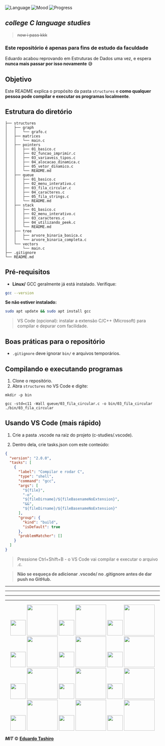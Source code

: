 ![Language](https://img.shields.io/badge/Language-C-blue)
![Mood](https://img.shields.io/badge/mood-studying_hard-red)
![Progress](https://img.shields.io/badge/progress-69%25-green)

## **_college C language studies_**

> ~~now i pass kkk~~

### Este repositório é apenas para fins de estudo da faculdade

Eduardo acabou reprovando em Estruturas de Dados uma vez, e espera **nunca mais passar por isso novamente** 😅

## Objetivo

Este README explica o propósito da pasta `structures` e **como qualquer pessoa pode compilar e executar os programas localmente**.

## Estrutura do diretório


```
├── structures
│   ├── graph
│   │   └── grafo.c
│   ├── matrices
│   │   └── main.c
│   ├── pointers
│   │   ├── 01_basico.c
│   │   ├── 02_funcao_imprimir.c
│   │   ├── 03_variaveis_tipos.c
│   │   ├── 04_alocacao_dinamica.c
│   │   ├── 05_vetor_dinamico.c
│   │   └── README.md
│   ├── queue
│   │   ├── 01_basico.c
│   │   ├── 02_menu_interativo.c
│   │   ├── 03_fila_circular.c
│   │   ├── 04_caracteres.c
│   │   ├── 05_fila_strings.c
│   │   └── README.md
│   ├── stack
│   │   ├── 01_basico.c
│   │   ├── 02_menu_interativo.c
│   │   ├── 03_caracteres.c
│   │   ├── 04_utilizando_peek.c
│   │   └── README.md
│   ├── tree
│   │   ├── arvore_binaria_basica.c
│   │   └── arvore_binaria_completa.c
│   └── vectors
│       └── main.c
├── .gitignore
└── README.md
```

## Pré-requisitos

- **Linux/** GCC geralmente já está instalado. Verifique:

```bash
gcc --version
```

**Se não estiver instalado:**

```bash
sudo apt update && sudo apt install gcc
```

> VS Code (opcional): instalar a extensão C/C++ (Microsoft) para compilar e depurar com facilidade.

## Boas práticas para o repositório

- `.gitignore` deve ignorar `bin/` e arquivos temporários.

## Compilando e executando programas

1. Clone o repositório.
2. Abra `structures` no VS Code e digite:

```
mkdir -p bin

gcc -std=c11 -Wall queue/03_fila_circular.c -o bin/03_fila_circular
./bin/03_fila_circular
```

## Usando VS Code (mais rápido)

1. Crie a pasta .vscode na raiz do projeto (c-studies/.vscode).

2. Dentro dela, crie tasks.json com este conteúdo:

```json
{
  "version": "2.0.0",
  "tasks": [
    {
      "label": "Compilar e rodar C",
      "type": "shell",
      "command": "gcc",
      "args": [
        "${file}",
        "-o",
        "${fileDirname}/${fileBasenameNoExtension}",
        "&&",
        "${fileDirname}/${fileBasenameNoExtension}"
      ],
      "group": {
        "kind": "build",
        "isDefault": true
      },
      "problemMatcher": []
    }
  ]
}
```

> Pressione Ctrl+Shift+B - o VS Code vai compilar e executar o arquivo .c.

> **Não se esqueça de adicionar .vscode/ no .gitignore antes de dar push no GitHub.**

---

---

---

---

<p align="center">
  <img src="https://upload.wikimedia.org/wikipedia/commons/3/35/The_C_Programming_Language_logo.svg" width="50"/>
  <img src="https://upload.wikimedia.org/wikipedia/commons/3/35/The_C_Programming_Language_logo.svg" width="100"/>
  <img src="https://upload.wikimedia.org/wikipedia/commons/3/35/The_C_Programming_Language_logo.svg" width="50"/>
  <img src="https://upload.wikimedia.org/wikipedia/commons/3/35/The_C_Programming_Language_logo.svg" width="100"/>
  <img src="https://upload.wikimedia.org/wikipedia/commons/3/35/The_C_Programming_Language_logo.svg" width="50"/>
  <img src="https://upload.wikimedia.org/wikipedia/commons/3/35/The_C_Programming_Language_logo.svg" width="100"/>
    <img src="https://upload.wikimedia.org/wikipedia/commons/3/35/The_C_Programming_Language_logo.svg" width="50"/>
  <img src="https://upload.wikimedia.org/wikipedia/commons/3/35/The_C_Programming_Language_logo.svg" width="100"/>
  <img src="https://upload.wikimedia.org/wikipedia/commons/3/35/The_C_Programming_Language_logo.svg" width="50"/>
  <img src="https://upload.wikimedia.org/wikipedia/commons/3/35/The_C_Programming_Language_logo.svg" width="100"/>
  <img src="https://upload.wikimedia.org/wikipedia/commons/3/35/The_C_Programming_Language_logo.svg" width="50"/>
  <img src="https://upload.wikimedia.org/wikipedia/commons/3/35/The_C_Programming_Language_logo.svg" width="100"/>
    <img src="https://upload.wikimedia.org/wikipedia/commons/3/35/The_C_Programming_Language_logo.svg" width="50"/>
  <img src="https://upload.wikimedia.org/wikipedia/commons/3/35/The_C_Programming_Language_logo.svg" width="100"/>
  <img src="https://upload.wikimedia.org/wikipedia/commons/3/35/The_C_Programming_Language_logo.svg" width="50"/>
  <img src="https://upload.wikimedia.org/wikipedia/commons/3/35/The_C_Programming_Language_logo.svg" width="100"/>
  <img src="https://upload.wikimedia.org/wikipedia/commons/3/35/The_C_Programming_Language_logo.svg" width="50"/>
  <img src="https://upload.wikimedia.org/wikipedia/commons/3/35/The_C_Programming_Language_logo.svg" width="100"/>
    <img src="https://upload.wikimedia.org/wikipedia/commons/3/35/The_C_Programming_Language_logo.svg" width="50"/>
  <img src="https://upload.wikimedia.org/wikipedia/commons/3/35/The_C_Programming_Language_logo.svg" width="100"/>
  <img src="https://upload.wikimedia.org/wikipedia/commons/3/35/The_C_Programming_Language_logo.svg" width="50"/>
  <img src="https://upload.wikimedia.org/wikipedia/commons/3/35/The_C_Programming_Language_logo.svg" width="100"/>
  <img src="https://upload.wikimedia.org/wikipedia/commons/3/35/The_C_Programming_Language_logo.svg" width="50"/>
  <img src="https://upload.wikimedia.org/wikipedia/commons/3/35/The_C_Programming_Language_logo.svg" width="100"/>
</p>

**_MIT_** © **[Eduardo Tashiro](https://www.linkedin.com/in/eduardo-tashiro-192096362/)**
